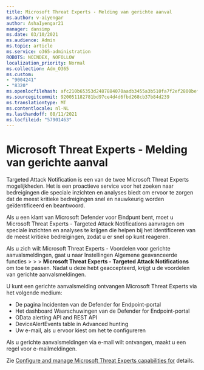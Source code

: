 ```yaml
---
title: Microsoft Threat Experts - Melding van gerichte aanval
ms.author: v-aiyengar
author: AshaIyengar21
manager: dansimp
ms.date: 03/10/2021
ms.audience: Admin
ms.topic: article
ms.service: o365-administration
ROBOTS: NOINDEX, NOFOLLOW
localization_priority: Normal
ms.collection: Adm_O365
ms.custom:
- "9004241"
- "8320"
ms.openlocfilehash: afc210b65353d2487884070aadb3455a3b510fa7f2ef2800bef31cb77a5f1751
ms.sourcegitcommit: 920051182781bd97ce4d4d6fbd268cb37b84d239
ms.translationtype: MT
ms.contentlocale: nl-NL
ms.lasthandoff: 08/11/2021
ms.locfileid: "57901463"
---
```

# <a name="microsoft-threat-experts---targeted-attack-notification"></a>Microsoft Threat Experts - Melding van gerichte aanval

Targeted Attack Notification is een van de twee Microsoft Threat Experts mogelijkheden. Het is een proactieve service voor het zoeken naar bedreigingen die speciale inzichten en analyses biedt om ervoor te zorgen dat de meest kritieke bedreigingen snel en nauwkeurig worden geïdentificeerd en beantwoord.

Als u een klant van Microsoft Defender voor Eindpunt bent, moet u Microsoft Threat Experts - Targeted Attack Notifications aanvragen om speciale inzichten en analyses te krijgen die helpen bij het identificeren van de meest kritieke bedreigingen, zodat u er snel op kunt reageren.

Als u zich wilt Microsoft Threat Experts - Voordelen voor gerichte aanvalsmeldingen, gaat u naar Instellingen Algemene geavanceerde functies  >    >    >  **Microsoft Threat Experts - Targeted Attack Notifications** om toe te passen. Nadat u deze hebt geaccepteerd, krijgt u de voordelen van gerichte aanvalsmeldingen.

U kunt een gerichte aanvalsmelding ontvangen Microsoft Threat Experts via het volgende medium:

- De pagina Incidenten van de Defender for Endpoint-portal
- Het dashboard Waarschuwingen van de Defender for Endpoint-portal
- OData alerting API and REST API
- DeviceAlertEvents table in Advanced hunting
- Uw e-mail, als u ervoor kiest om het te configureren

Als u gerichte aanvalsmeldingen via e-mail wilt ontvangen, maakt u een regel voor e-mailmeldingen. 

Zie [Configure and manage Microsoft Threat Experts capabilities for](https://docs.microsoft.com/windows/security/threat-protection/microsoft-defender-atp/configure-microsoft-threat-experts) details.
